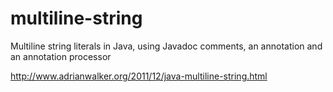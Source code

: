 # multiline-string
Multiline string literals in Java, using Javadoc comments, an annotation and an annotation processor

http://www.adrianwalker.org/2011/12/java-multiline-string.html
